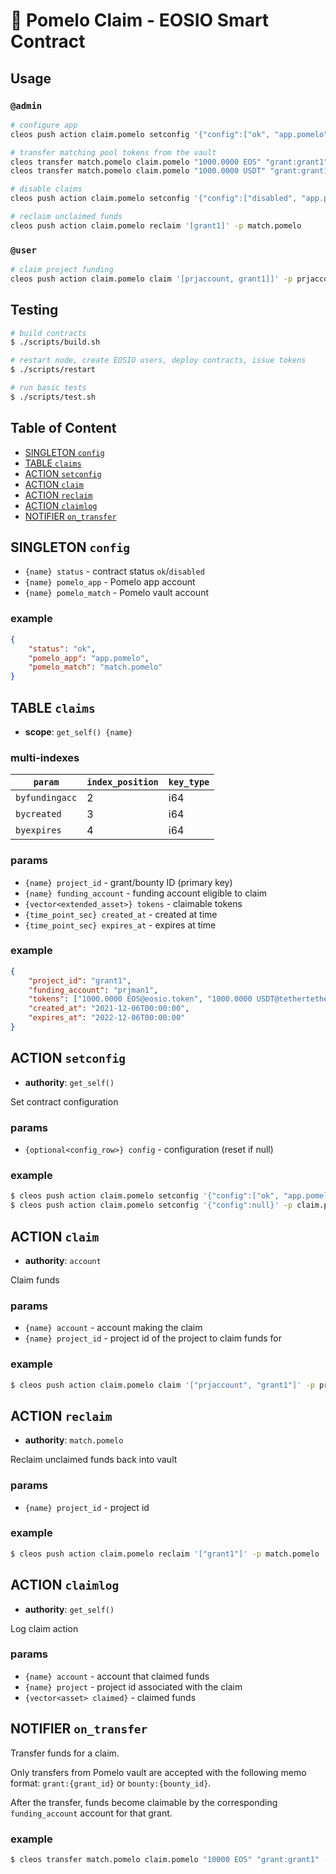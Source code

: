 # 🍈 Pomelo Claim - EOSIO Smart Contract

## Usage

### `@admin`

```bash
# configure app
cleos push action claim.pomelo setconfig '{"config":["ok", "app.pomelo", "match.pomelo"]}' -p claim.pomelo

# transfer matching pool tokens from the vault
cleos transfer match.pomelo claim.pomelo "1000.0000 EOS" "grant:grant1"
cleos transfer match.pomelo claim.pomelo "1000.0000 USDT" "grant:grant1" --contract tethertether

# disable claims
cleos push action claim.pomelo setconfig '{"config":["disabled", "app.pomelo", "match.pomelo"]}' -p claim.pomelo

# reclaim unclaimed funds
cleos push action claim.pomelo reclaim '[grant1]' -p match.pomelo

```

### `@user`
```bash
# claim project funding
cleos push action claim.pomelo claim '[prjaccount, grant1]]' -p prjaccount

```

## Testing

```bash
# build contracts
$ ./scripts/build.sh

# restart node, create EOSIO users, deploy contracts, issue tokens
$ ./scripts/restart

# run basic tests
$ ./scripts/test.sh
```

## Table of Content

- [SINGLETON `config`](#singleton-config)
- [TABLE `claims`](#table-claims)
- [ACTION `setconfig`](#action-setconfig)
- [ACTION `claim`](#action-claim)
- [ACTION `reclaim`](#action-reclaim)
- [ACTION `claimlog`](#action-claimlog)
- [NOTIFIER `on_transfer`](#notifier-on_transfer)

## SINGLETON `config`

- `{name} status` - contract status `ok`/`disabled`
- `{name} pomelo_app` - Pomelo app account
- `{name} pomelo_match` - Pomelo vault account

### example

```json
{
    "status": "ok",
    "pomelo_app": "app.pomelo",
    "pomelo_match": "match.pomelo"
}
```

## TABLE `claims`

- **scope**: `get_self() {name}`

### multi-indexes

| `param`        | `index_position` | `key_type` |
|--------------- |------------------|------------|
| `byfundingacc` | 2                | i64        |
| `bycreated`    | 3                | i64        |
| `byexpires`    | 4                | i64        |

### params

- `{name} project_id` - grant/bounty ID (primary key)
- `{name} funding_account` - funding account eligible to claim
- `{vector<extended_asset>} tokens` - claimable tokens
- `{time_point_sec} created_at` - created at time
- `{time_point_sec} expires_at` - expires at time

### example

```json
{
    "project_id": "grant1",
    "funding_account": "prjman1",
    "tokens": ["1000.0000 EOS@eosio.token", "1000.0000 USDT@tethertether"],
    "created_at": "2021-12-06T00:00:00",
    "expires_at": "2022-12-06T00:00:00"
}
```

## ACTION `setconfig`

- **authority**: `get_self()`

Set contract configuration

### params

- `{optional<config_row>} config` - configuration (reset if null)

### example

```bash
$ cleos push action claim.pomelo setconfig '{"config":["ok", "app.pomelo", "match.pomelo"]}' -p claim.pomelo
$ cleos push action claim.pomelo setconfig '{"config":null}' -p claim.pomelo
```

## ACTION `claim`

- **authority**: `account`

Claim funds

### params

- `{name} account` - account making the claim
- `{name} project_id` - project id of the project to claim funds for

### example

```bash
$ cleos push action claim.pomelo claim '["prjaccount", "grant1"]' -p prjaccount
```
## ACTION `reclaim`

- **authority**: `match.pomelo`

Reclaim unclaimed funds back into vault

### params

- `{name} project_id` - project id

### example

```bash
$ cleos push action claim.pomelo reclaim '["grant1"]' -p match.pomelo
```

## ACTION `claimlog`

- **authority**: `get_self()`

Log claim action

### params

- `{name} account` - account that claimed funds
- `{name} project` - project id associated with the claim
- `{vector<asset> claimed}` - claimed funds

## NOTIFIER `on_transfer`

Transfer funds for a claim.

Only transfers from Pomelo vault are accepted with the following memo format:
`grant:{grant_id}` or `bounty:{bounty_id}`.

After the transfer, funds become claimable by the corresponding `funding_account` account for that grant.

### example

```bash
$ cleos transfer match.pomelo claim.pomelo "10000 EOS" "grant:grant1" -p match.pomelo
```
